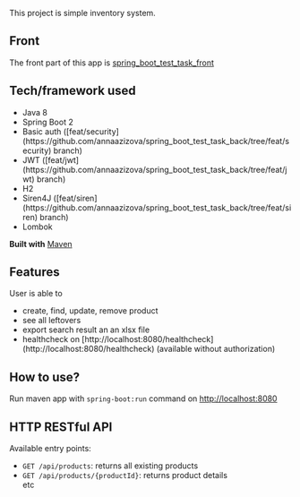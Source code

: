 This project is simple inventory system.

## Front

The front part of this app is [spring_boot_test_task_front](https://github.com/annaazizova/spring_boot_test_task_front)

## Tech/framework used

<ul>
  <li>Java 8</li>
  <li>Spring Boot 2</li>
  <li>Basic auth ([feat/security](https://github.com/annaazizova/spring_boot_test_task_back/tree/feat/security) branch)</li>
  <li>JWT ([feat/jwt](https://github.com/annaazizova/spring_boot_test_task_back/tree/feat/jwt) branch)</li>
  <li>H2</li>
  <li>Siren4J ([feat/siren](https://github.com/annaazizova/spring_boot_test_task_back/tree/feat/siren) branch)</li>
  <li>Lombok</li>
</ul>

**Built with**
[Maven](https://maven.apache.org/)

## Features

User is able to
<ul>
  <li>create, find, update, remove product</li>
  <li>see all leftovers</li>
  <li>export search result an an xlsx file</li>
  <li>healthcheck on [http://localhost:8080/healthcheck](http://localhost:8080/healthcheck) (available without authorization)</li>
</ul>

## How to use?

Run maven app with `spring-boot:run` command on [http://localhost:8080](http://localhost:8080)

## HTTP RESTful API
Available entry points:
<ul>
  <li>
    <code>GET /api/products</code>: returns all existing products
  </li>
  <li>
    <code>GET /api/products/{productId}</code>: returns product details
  </li>
etc
</ul>
